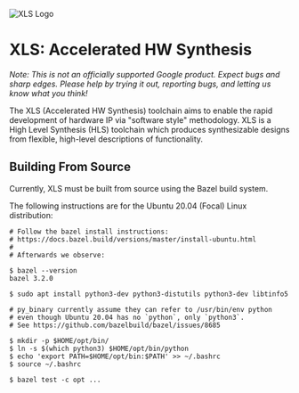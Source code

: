 ![XLS Logo](https://google.github.io/xls/images/xls_logo_886_356.png)

# **XLS**: Accelerated HW Synthesis

*Note: This is not an officially supported Google product. Expect bugs and
sharp edges. Please help by trying it out, reporting bugs, and letting us know
what you think!*

The XLS (Accelerated HW Synthesis) toolchain aims to enable the rapid
development of hardware IP via "software style" methodology. XLS is a High Level
Synthesis (HLS) toolchain which produces synthesizable designs from flexible,
high-level descriptions of functionality.

## Building From Source

Currently, XLS must be built from source using the Bazel build system.

The following instructions are for the Ubuntu 20.04 (Focal) Linux distribution:

```shell-session
# Follow the bazel install instructions:
# https://docs.bazel.build/versions/master/install-ubuntu.html
#
# Afterwards we observe:

$ bazel --version
bazel 3.2.0

$ sudo apt install python3-dev python3-distutils python3-dev libtinfo5

# py_binary currently assume they can refer to /usr/bin/env python
# even though Ubuntu 20.04 has no `python`, only `python3`.
# See https://github.com/bazelbuild/bazel/issues/8685

$ mkdir -p $HOME/opt/bin/
$ ln -s $(which python3) $HOME/opt/bin/python
$ echo 'export PATH=$HOME/opt/bin:$PATH' >> ~/.bashrc
$ source ~/.bashrc

$ bazel test -c opt ...
```

